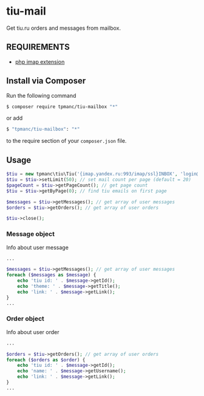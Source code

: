 # tiu-mail

Get tiu.ru orders and messages from mailbox.

## REQUIREMENTS

* [php imap extension](http://php.net/manual/ru/imap.setup.php)

## Install via Composer

Run the following command

```bash
$ composer require tpmanc/tiu-mailbox "*"
```

or add

```bash
$ "tpmanc/tiu-mailbox": "*"
```

to the require section of your `composer.json` file.

## Usage

```php
$tiu = new tpmanc\tiu\Tiu('{imap.yandex.ru:993/imap/ssl}INBOX', 'login@ya.ru', 'password');
$tiu = $tiu->setLimit(50); // set mail count per page (default = 20)
$pageCount = $tiu->getPageCount(); // get page count
$tiu = $tiu->getByPage(0); // find tiu emails on first page

$messages = $tiu->getMessages(); // get array of user messages
$orders = $tiu->getOrders(); // get array of user orders

$tiu->close();
```

### Message object

Info about user message

```php
...

$messages = $tiu->getMessages(); // get array of user messages
foreach ($messages as $message) {
    echo 'tiu id: ' . $message->getId();
    echo 'theme: ' . $message->getTitle();
    echo 'link: ' . $message->getLink();
}
...
```

### Order object

Info about user order

```php
...

$orders = $tiu->getOrders(); // get array of user orders
foreach ($orders as $order) {
    echo 'tiu id: ' . $message->getId();
    echo 'name: ' . $message->getUsername();
    echo 'link: ' . $message->getLink();
}
...
```
